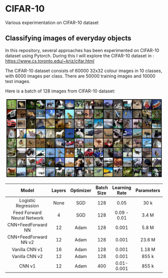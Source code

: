 # CIFAR-10
Various experimentation on CIFAR-10 dataset


## Classifying images of everyday objects
In this repository, several approaches has been experimented on CIFAR-10 dataset using Pytorch. During this I will explore the CIFAR-10 dataset in : https://www.cs.toronto.edu/~kriz/cifar.html

The CIFAR-10 dataset consists of 60000 32x32 colour images in 10 classes, with 6000 images per class. There are 50000 training images and 10000 test images.

Here is a batch of 128 images from CIFAR-10 dataset:

![Screenshot](https://github.com/nanekja/CIFAR-10/blob/master/images/cifar_10.png)



| Model | Layers | Optimizer | Batch Size | Learning Rate | Parameters | Time | Validation Accuracy |
| :---: | :---: | :---: | :---: | :---: | :---: | :---: | :---: |
| Logistic Regression | None | SGD | 128 | 0.05 | 30 k | TBD | 0.3718| 
| Feed Forward Neural Network | 4 | SGD | 128 | 0.09 - 0.01 | 3.4 M | TBD | 0.5569 | 
| CNN+FeedForward NN | 12 | Adam | 128 | 0.001 | 5.8 M | TBD | 0.7675 |
| CNN+FeedForward NN v2 | 12 | Adam | 128 | 0.001 | 23.6 M | TBD | 0.8915 |
| Vanilla CNN v1 | 16 | Adam | 128 | 0.001 | 1.18 M | TBD | 0.722 |
| Vanilla CNN v2 | 12 | Adam | 128 | 0.001 | 855 k | TBD | 0.8382 |
| CNN v1 | 12 | Adam | 400 | 0.01- 0.001 | 855 k | 24 min | 0.8539 |
